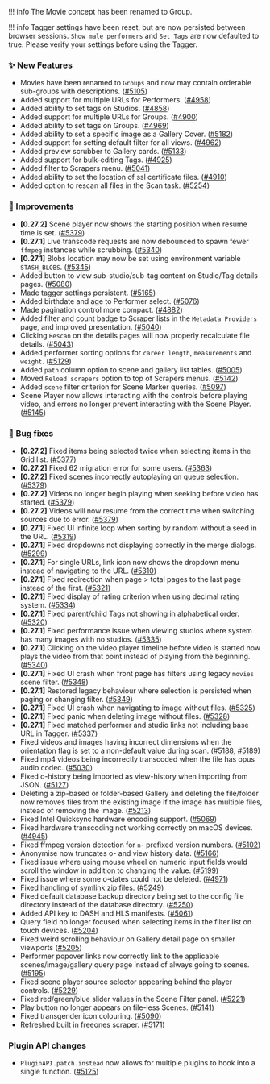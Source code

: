 !!! info
    The Movie concept has been renamed to Group.

!!! info
    Tagger settings have been reset, but are now persisted between browser sessions. `Show male performers` and `Set Tags` are now defaulted to true. Please verify your settings before using the Tagger.

### ✨ New Features
* Movies have been renamed to `Groups` and now may contain orderable sub-groups with descriptions. ([#5105](https://github.com/stashapp/stash/pull/5105))
* Added support for multiple URLs for Performers. ([#4958](https://github.com/stashapp/stash/pull/4958))
* Added ability to set tags on Studios. ([#4858](https://github.com/stashapp/stash/pull/4858))
* Added support for multiple URLs for Groups. ([#4900](https://github.com/stashapp/stash/pull/4900))
* Added ability to set tags on Groups. ([#4969](https://github.com/stashapp/stash/pull/4969))
* Added ability to set a specific image as a Gallery Cover. ([#5182](https://github.com/stashapp/stash/pull/5182))
* Added support for setting default filter for all views. ([#4962](https://github.com/stashapp/stash/pull/4962))
* Added preview scrubber to Gallery cards. ([#5133](https://github.com/stashapp/stash/pull/5133))
* Added support for bulk-editing Tags. ([#4925](https://github.com/stashapp/stash/pull/4925))
* Added filter to Scrapers menu. ([#5041](https://github.com/stashapp/stash/pull/5041))
* Added ability to set the location of ssl certificate files. ([#4910](https://github.com/stashapp/stash/pull/4910))
* Added option to rescan all files in the Scan task. ([#5254](https://github.com/stashapp/stash/pull/5254))

### 🎨 Improvements
* **[0.27.2]** Scene player now shows the starting position when resume time is set. ([#5379](https://github.com/stashapp/stash/pull/5379))
* **[0.27.1]** Live transcode requests are now debounced to spawn fewer `ffmpeg` instances while scrubbing. ([#5340](https://github.com/stashapp/stash/pull/5340))
* **[0.27.1]** Blobs location may now be set using environment variable `STASH_BLOBS`. ([#5345](https://github.com/stashapp/stash/pull/5345))
* Added button to view sub-studio/sub-tag content on Studio/Tag details pages. ([#5080](https://github.com/stashapp/stash/pull/5080))
* Made tagger settings persistent. ([#5165](https://github.com/stashapp/stash/pull/5165))
* Added birthdate and age to Performer select. ([#5076](https://github.com/stashapp/stash/pull/5076))
* Made pagination control more compact. ([#4882](https://github.com/stashapp/stash/pull/4882))
* Added filter and count badge to Scraper lists in the `Metadata Providers` page, and improved presentation. ([#5040](https://github.com/stashapp/stash/pull/5040))
* Clicking `Rescan` on the details pages will now properly recalculate file details. ([#5043](https://github.com/stashapp/stash/pull/5043))
* Added performer sorting options for `career length`, `measurements` and `weight`. ([#5129](https://github.com/stashapp/stash/pull/5129))
* Added `path` column option to scene and gallery list tables. ([#5005](https://github.com/stashapp/stash/pull/5005))
* Moved `Reload scrapers` option to top of Scrapers menus. ([#5142](https://github.com/stashapp/stash/pull/5142))
* Added `scene` filter criterion for Scene Marker queries. ([#5097](https://github.com/stashapp/stash/pull/5097))
* Scene Player now allows interacting with the controls before playing video, and errors no longer prevent interacting with the Scene Player. ([#5145](https://github.com/stashapp/stash/pull/5145))

### 🐛 Bug fixes
* **[0.27.2]** Fixed items being selected twice when selecting items in the Grid list. ([#5377](https://github.com/stashapp/stash/pull/5377))
* **[0.27.2]** Fixed 62 migration error for some users. ([#5363](https://github.com/stashapp/stash/pull/5363))
* **[0.27.2]** Fixed scenes incorrectly autoplaying on queue selection. ([#5379](https://github.com/stashapp/stash/pull/5379))
* **[0.27.2]** Videos no longer begin playing when seeking before video has started. ([#5379](https://github.com/stashapp/stash/pull/5379))
* **[0.27.2]** Videos will now resume from the correct time when switching sources due to error. ([#5379](https://github.com/stashapp/stash/pull/5379))
* **[0.27.1]** Fixed UI infinite loop when sorting by random without a seed in the URL. ([#5319](https://github.com/stashapp/stash/pull/5319))
* **[0.27.1]** Fixed dropdowns not displaying correctly in the merge dialogs. ([#5299](https://github.com/stashapp/stash/pull/5299))
* **[0.27.1]** For single URLs, link icon now shows the dropdown menu instead of navigating to the URL. ([#5310](https://github.com/stashapp/stash/pull/5310))
* **[0.27.1]** Fixed redirection when page > total pages to the last page instead of the first. ([#5321](https://github.com/stashapp/stash/pull/5321))
* **[0.27.1]** Fixed display of rating criterion when using decimal rating system. ([#5334](https://github.com/stashapp/stash/pull/5334))
* **[0.27.1]** Fixed parent/child Tags not showing in alphabetical order. ([#5320](https://github.com/stashapp/stash/pull/5320))
* **[0.27.1]** Fixed performance issue when viewing studios where system has many images with no studios. ([#5335](https://github.com/stashapp/stash/pull/5335))
* **[0.27.1]** Clicking on the video player timeline before video is started now plays the video from that point instead of playing from the beginning. ([#5340](https://github.com/stashapp/stash/pull/5340))
* **[0.27.1]** Fixed UI crash when front page has filters using legacy `movies` scene filter. ([#5348](https://github.com/stashapp/stash/pull/5348))
* **[0.27.1]** Restored legacy behaviour where selection is persisted when paging or changing filter. ([#5349](https://github.com/stashapp/stash/pull/5349))
* **[0.27.1]** Fixed UI crash when navigating to image without files. ([#5325](https://github.com/stashapp/stash/pull/5325))
* **[0.27.1]** Fixed panic when deleting image without files. ([#5328](https://github.com/stashapp/stash/pull/5328))
* **[0.27.1]** Fixed matched performer and studio links not including base URL in Tagger. ([#5337](https://github.com/stashapp/stash/pull/5337))
* Fixed videos and images having incorrect dimensions when the orientation flag is set to a non-default value during scan. ([#5188](https://github.com/stashapp/stash/pull/5188), [#5189](https://github.com/stashapp/stash/pull/5189))
* Fixed mp4 videos being incorrectly transcoded when the file has opus audio codec. ([#5030](https://github.com/stashapp/stash/pull/5030))
* Fixed o-history being imported as view-history when importing from JSON. ([#5127](https://github.com/stashapp/stash/pull/5127))
* Deleting a zip-based or folder-based Gallery and deleting the file/folder now removes files from the existing image if the image has multiple files, instead of removing the image. ([#5213](https://github.com/stashapp/stash/pull/5213))
* Fixed Intel Quicksync hardware encoding support. ([#5069](https://github.com/stashapp/stash/pull/5069))
* Fixed hardware transcoding not working correctly on macOS devices. ([#4945](https://github.com/stashapp/stash/pull/4945))
* Fixed ffmpeg version detection for `n`- prefixed version numbers. ([#5102](https://github.com/stashapp/stash/pull/5102))
* Anonymise now truncates o- and view history data. ([#5166](https://github.com/stashapp/stash/pull/5166))
* Fixed issue where using mouse wheel on numeric input fields would scroll the window in addition to changing the value. ([#5199](https://github.com/stashapp/stash/pull/5199))
* Fixed issue where some o-dates could not be deleted. ([#4971](https://github.com/stashapp/stash/pull/4971))
* Fixed handling of symlink zip files. ([#5249](https://github.com/stashapp/stash/pull/5249))
* Fixed default database backup directory being set to the config file directory instead of the database directory. ([#5250](https://github.com/stashapp/stash/pull/5250))
* Added API key to DASH and HLS manifests. ([#5061](https://github.com/stashapp/stash/pull/5061))
* Query field no longer focused when selecting items in the filter list on touch devices. ([#5204](https://github.com/stashapp/stash/pull/5204))
* Fixed weird scrolling behaviour on Gallery detail page on smaller viewports ([#5205](https://github.com/stashapp/stash/pull/5205))
* Performer popover links now correctly link to the applicable scenes/image/gallery query page instead of always going to scenes. ([#5195](https://github.com/stashapp/stash/pull/5195))
* Fixed scene player source selector appearing behind the player controls. ([#5229](https://github.com/stashapp/stash/pull/5229))
* Fixed red/green/blue slider values in the Scene Filter panel. ([#5221](https://github.com/stashapp/stash/pull/5221))
* Play button no longer appears on file-less Scenes. ([#5141](https://github.com/stashapp/stash/pull/5141))
* Fixed transgender icon colouring. ([#5090](https://github.com/stashapp/stash/pull/5090))
* Refreshed built in freeones scraper. ([#5171](https://github.com/stashapp/stash/pull/5171))

### Plugin API changes
* `PluginAPI.patch.instead` now allows for multiple plugins to hook into a single function. ([#5125](https://github.com/stashapp/stash/pull/5125))